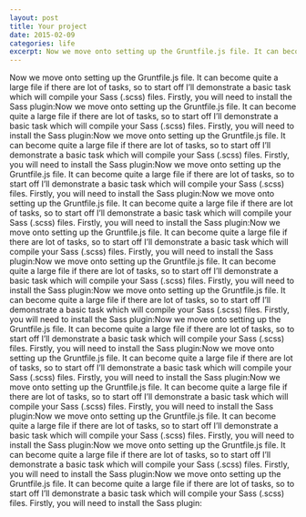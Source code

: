 ```yaml
---
layout: post
title: Your project
date: 2015-02-09
categories: life
excerpt: Now we move onto setting up the Gruntfile.js file. It can become quite a large file if there are lot of tasks, so to start off I’ll demonstrate a basic task which will compile your Sass (.scss) files. Firstly, you will need to install the Sass plugin:Now we move onto setting up the Gruntfile.js file
---
```


Now we move onto setting up the Gruntfile.js file. It can become quite a large file if there are lot of tasks, so to start off I’ll demonstrate a basic task which will compile your Sass (.scss) files. Firstly, you will need to install the Sass plugin:Now we move onto setting up the Gruntfile.js file. It can become quite a large file if there are lot of tasks, so to start off I’ll demonstrate a basic task which will compile your Sass (.scss) files. Firstly, you will need to install the Sass plugin:Now we move onto setting up the Gruntfile.js file. It can become quite a large file if there are lot of tasks, so to start off I’ll demonstrate a basic task which will compile your Sass (.scss) files. Firstly, you will need to install the Sass plugin:Now we move onto setting up the Gruntfile.js file. It can become quite a large file if there are lot of tasks, so to start off I’ll demonstrate a basic task which will compile your Sass (.scss) files. Firstly, you will need to install the Sass plugin:Now we move onto setting up the Gruntfile.js file. It can become quite a large file if there are lot of tasks, so to start off I’ll demonstrate a basic task which will compile your Sass (.scss) files. Firstly, you will need to install the Sass plugin:Now we move onto setting up the Gruntfile.js file. It can become quite a large file if there are lot of tasks, so to start off I’ll demonstrate a basic task which will compile your Sass (.scss) files. Firstly, you will need to install the Sass plugin:Now we move onto setting up the Gruntfile.js file. It can become quite a large file if there are lot of tasks, so to start off I’ll demonstrate a basic task which will compile your Sass (.scss) files. Firstly, you will need to install the Sass plugin:Now we move onto setting up the Gruntfile.js file. It can become quite a large file if there are lot of tasks, so to start off I’ll demonstrate a basic task which will compile your Sass (.scss) files. Firstly, you will need to install the Sass plugin:Now we move onto setting up the Gruntfile.js file. It can become quite a large file if there are lot of tasks, so to start off I’ll demonstrate a basic task which will compile your Sass (.scss) files. Firstly, you will need to install the Sass plugin:Now we move onto setting up the Gruntfile.js file. It can become quite a large file if there are lot of tasks, so to start off I’ll demonstrate a basic task which will compile your Sass (.scss) files. Firstly, you will need to install the Sass plugin:Now we move onto setting up the Gruntfile.js file. It can become quite a large file if there are lot of tasks, so to start off I’ll demonstrate a basic task which will compile your Sass (.scss) files. Firstly, you will need to install the Sass plugin:Now we move onto setting up the Gruntfile.js file. It can become quite a large file if there are lot of tasks, so to start off I’ll demonstrate a basic task which will compile your Sass (.scss) files. Firstly, you will need to install the Sass plugin:Now we move onto setting up the Gruntfile.js file. It can become quite a large file if there are lot of tasks, so to start off I’ll demonstrate a basic task which will compile your Sass (.scss) files. Firstly, you will need to install the Sass plugin:Now we move onto setting up the Gruntfile.js file. It can become quite a large file if there are lot of tasks, so to start off I’ll demonstrate a basic task which will compile your Sass (.scss) files. Firstly, you will need to install the Sass plugin: